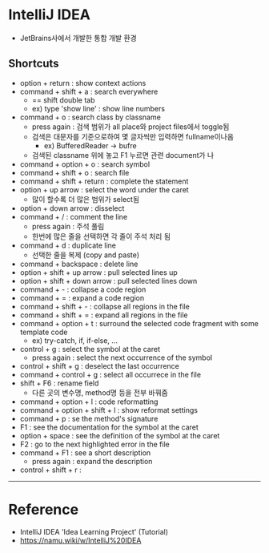 # IntelliJ IDEA

- JetBrains사에서 개발한 통합 개발 환경

## Shortcuts

- option + return : show context actions
- command + shift + a : search everywhere
  - == shift double tab
  - ex) type 'show line' : show line numbers
- command + o : search class by classname
  - press again : 검색 범위가 all place와 project files에서 toggle됨
  - 검색은 대문자를 기준으로하여 몇 글자씩만 입력하면 fullname이나옴
    - ex) BufferedReader -> bufre
  - 검색된 classname 위에 놓고 F1 누르면 관련 document가 나
- command + option + o : search symbol
- command + shift + o : search file
- command + shift + return : complete the statement
- option + up arrow : select the word under the caret
  - 많이 할수록 더 많은 범위가 select됨
- option + down arrow : disselect 
- command + / : comment the line
  - press again : 주석 풀림
  - 한번에 많은 줄을 선택하면 각 줄이 주석 처리 됨
- command + d : duplicate line
  - 선택한 줄을 복제 (copy and paste)
- command + backspace : delete line
- option + shift + up arrow : pull selected lines up
- option + shift + down arrow : pull selected lines down
- command + - : collapse a code region
- command + = : expand a code region
- command + shift + - : collapse all regions in the file
- command + shift + = : expand all regions in the file
- command + option + t : surround the selected code fragment with some template code
  - ex) try-catch, if, if-else, ...
- control + g : select the symbol at the caret
  - press again : select the next occurrence of the symbol
- control + shift + g : deselect the last occurrence
- command + control + g : select all occurrece in the file
- shift + F6 : rename field
  - 다른 곳의 변수명, method명 등을 전부 바꿔줌
- command + option + l : code reformatting
- command + option + shift + l : show reformat settings
- command + p : se the method's signature
- F1 : see the documentation for the symbol at the caret
- option + space : see the definition of the symbol at the caret
- F2 : go to the next highlighted error in the file
- command + F1 : see a short description
  - press again : expand the description
- control + shift + r : 

---

# Reference
- IntelliJ IDEA 'Idea Learning Project' (Tutorial)
- https://namu.wiki/w/IntelliJ%20IDEA
